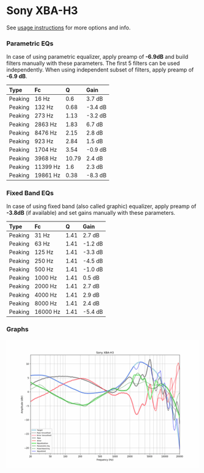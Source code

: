 # Sony XBA-H3
See [usage instructions](https://github.com/jaakkopasanen/AutoEq#usage) for more options and info.

### Parametric EQs
In case of using parametric equalizer, apply preamp of **-6.9dB** and build filters manually
with these parameters. The first 5 filters can be used independently.
When using independent subset of filters, apply preamp of **-6.9 dB**.

| Type    | Fc       |     Q | Gain    |
|:--------|:---------|:------|:--------|
| Peaking | 16 Hz    |  0.6  | 3.7 dB  |
| Peaking | 132 Hz   |  0.68 | -3.4 dB |
| Peaking | 273 Hz   |  1.13 | -3.2 dB |
| Peaking | 2863 Hz  |  1.83 | 6.7 dB  |
| Peaking | 8476 Hz  |  2.15 | 2.8 dB  |
| Peaking | 923 Hz   |  2.84 | 1.5 dB  |
| Peaking | 1704 Hz  |  3.54 | -0.9 dB |
| Peaking | 3968 Hz  | 10.79 | 2.4 dB  |
| Peaking | 11399 Hz |  1.6  | 2.3 dB  |
| Peaking | 19861 Hz |  0.38 | -8.3 dB |

### Fixed Band EQs
In case of using fixed band (also called graphic) equalizer, apply preamp of **-3.8dB**
(if available) and set gains manually with these parameters.

| Type    | Fc       |    Q | Gain    |
|:--------|:---------|:-----|:--------|
| Peaking | 31 Hz    | 1.41 | 2.7 dB  |
| Peaking | 63 Hz    | 1.41 | -1.2 dB |
| Peaking | 125 Hz   | 1.41 | -3.3 dB |
| Peaking | 250 Hz   | 1.41 | -4.5 dB |
| Peaking | 500 Hz   | 1.41 | -1.0 dB |
| Peaking | 1000 Hz  | 1.41 | 0.5 dB  |
| Peaking | 2000 Hz  | 1.41 | 2.7 dB  |
| Peaking | 4000 Hz  | 1.41 | 2.9 dB  |
| Peaking | 8000 Hz  | 1.41 | 2.4 dB  |
| Peaking | 16000 Hz | 1.41 | -5.4 dB |

### Graphs
![](./Sony%20XBA-H3.png)